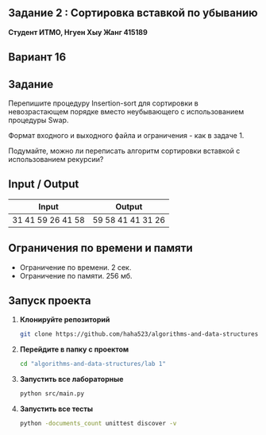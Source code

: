 ##  Задание 2 : Сортировка вставкой по убыванию


**Студент ИТМО,  Нгуен Хыу Жанг  415189**  

## Вариант 16

## Задание

Перепишите процедуру Insertion-sort для сортировки в невозрастающем порядке вместо неубывающего с использованием процедуры Swap.

Формат входного и выходного файла и ограничения - как в задаче 1.

Подумайте, можно ли переписать алгоритм сортировки вставкой с использованием рекурсии?

## Input / Output 

| Input                             | Output               |   
|-----------------------------------|----------------------|
| 31 41 59 26 41 58                 | 59 58 41 41 31 26    |


## Ограничения по времени и памяти

- Ограничение по времени. 2 сек.
- Ограничение по памяти. 256 мб.


## Запуск проекта
1. **Клонируйте репозиторий**
   ```bash
   git clone https://github.com/haha523/algorithms-and-data-structures.git
   ```
2. **Перейдите в папку с проектом**
   ```bash
   cd "algorithms-and-data-structures/lab 1"
   ```
3. **Запустить все лабораторные**
    ```bash
   python src/main.py
   ```
4. **Запустить все тесты**
    ```bash
   python -documents_count unittest discover -v
   ```
